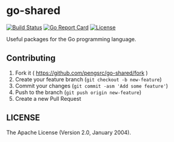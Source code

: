 # go-shared

[![Build Status](https://travis-ci.org/pengsrc/go-shared.svg?branch=master)](https://travis-ci.org/pengsrc/go-shared)
[![Go Report Card](https://goreportcard.com/badge/github.com/pengsrc/go-shared)](https://goreportcard.com/report/github.com/pengsrc/go-shared)
[![License](http://img.shields.io/badge/license-apache%20v2-blue.svg)](https://github.com/yunify/qingstor-sdk-go/blob/master/LICENSE)

Useful packages for the Go programming language.

## Contributing

1. Fork it ( https://github.com/pengsrc/go-shared/fork )
2. Create your feature branch (`git checkout -b new-feature`)
3. Commit your changes (`git commit -asm 'Add some feature'`)
4. Push to the branch (`git push origin new-feature`)
5. Create a new Pull Request

## LICENSE

The Apache License (Version 2.0, January 2004).
